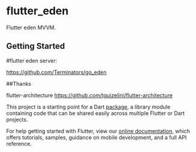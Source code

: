# flutter_eden

Flutter eden MVVM.

## Getting Started



#flutter eden server:

https://github.com/Terminators/go_eden

##Thanks

flutter-architecture
https://github.com/tguizelini/flutter-architecture

This project is a starting point for a Dart
[package](https://flutter.dev/developing-packages/),
a library module containing code that can be shared easily across
multiple Flutter or Dart projects.

For help getting started with Flutter, view our 
[online documentation](https://flutter.dev/docs), which offers tutorials, 
samples, guidance on mobile development, and a full API reference.
